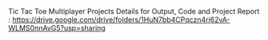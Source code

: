 Tic Tac Toe Multiplayer
Projects Details for Output, Code and Project Report : 
https://drive.google.com/drive/folders/1HuN7bb4CPqczn4rj62vA-WLMS0nnAvG5?usp=sharing
